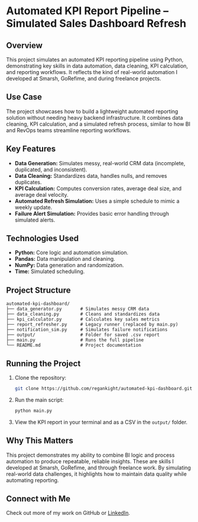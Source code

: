 # Automated KPI Report Pipeline – Simulated Sales Dashboard Refresh

## Overview

This project simulates an automated KPI reporting pipeline using Python, demonstrating key skills in data automation, data cleaning, KPI calculation, and reporting workflows. It reflects the kind of real-world automation I developed at Smarsh, GoRefime, and during freelance projects.

## Use Case

The project showcases how to build a lightweight automated reporting solution without needing heavy backend infrastructure. It combines data cleaning, KPI calculation, and a simulated refresh process, similar to how BI and RevOps teams streamline reporting workflows.

## Key Features

- **Data Generation:** Simulates messy, real-world CRM data (incomplete, duplicated, and inconsistent).
- **Data Cleaning:** Standardizes data, handles nulls, and removes duplicates.
- **KPI Calculation:** Computes conversion rates, average deal size, and average deal velocity.
- **Automated Refresh Simulation:** Uses a simple schedule to mimic a weekly update.
- **Failure Alert Simulation:** Provides basic error handling through simulated alerts.

## Technologies Used

- **Python:** Core logic and automation simulation.
- **Pandas:** Data manipulation and cleaning.
- **NumPy:** Data generation and randomization.
- **Time:** Simulated scheduling.

## Project Structure

```
automated-kpi-dashboard/
├── data_generator.py       # Simulates messy CRM data
├── data_cleaning.py        # Cleans and standardizes data
├── kpi_calculator.py       # Calculates key sales metrics
├── report_refresher.py     # Legacy runner (replaced by main.py)
├── notification_sim.py     # Simulates failure notifications
├── output/                 # Folder for saved .csv report
├── main.py                 # Runs the full pipeline
└── README.md               # Project documentation
```

## Running the Project

1. Clone the repository:
   ```bash
   git clone https://github.com/regankight/automated-kpi-dashboard.git
   ```

2. Run the main script:
   ```bash
   python main.py
   ```

3. View the KPI report in your terminal and as a CSV in the `output/` folder.

## Why This Matters

This project demonstrates my ability to combine BI logic and process automation to produce repeatable, reliable insights. These are skills I developed at Smarsh, GoRefime, and through freelance work. By simulating real-world data challenges, it highlights how to maintain data quality while automating reporting.

## Connect with Me

Check out more of my work on GitHub or [LinkedIn](https://www.linkedin.com/in/regankight).
